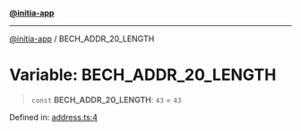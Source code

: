 [**@initia-app**](../types.md)

***

[@initia-app](../types.md) / BECH\_ADDR\_20\_LENGTH

# Variable: BECH\_ADDR\_20\_LENGTH

> `const` **BECH\_ADDR\_20\_LENGTH**: `43` = `43`

Defined in: [address.ts:4](https://github.com/hanwong/app-v2/blob/81e68e88090ddc2ab26b9b4b48b4c48725303c75/app/types/address.ts#L4)
